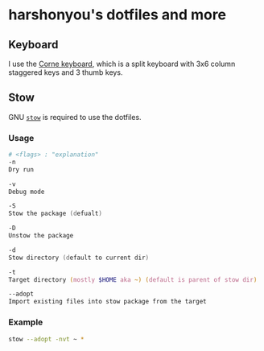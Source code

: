 # harshonyou's dotfiles and more

## Keyboard
I use the [Corne keyboard](https://github.com/foostan/crkbd), which is a split 
keyboard with 3x6 column staggered keys and 3 thumb keys.

## Stow
GNU [`stow`](https://www.gnu.org/software/stow/) is required to use the dotfiles.

### Usage
```zsh
# <flags> : "explanation" 
-n
Dry run

-v
Debug mode

-S
Stow the package (defualt)

-D
Unstow the package

-d
Stow directory (default to current dir)

-t
Target directory (mostly $HOME aka ~) (default is parent of stow dir)

--adopt
Import existing files into stow package from the target
```

### Example
```zsh
stow --adopt -nvt ~ *
```
